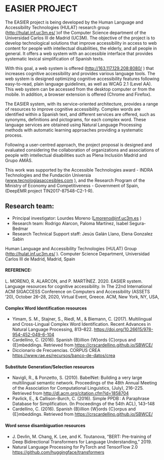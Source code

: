 # EASIER PROJECT

The EASIER project is being developed by the Human Language and Accessibility Technologies (HULAT) research group (http://hulat.inf.uc3m.es/ )of the Computer Science department of the Universidad Carlos III de Madrid (UC3M). 
The objective of the project is to develop technological solutions that improve accessibility in access to web content for people with intellectual disabilities, the elderly, and all people in general. It offers a web system with an accessible interface that provides systematic lexical simplification of Spanish texts. 

With this goal, a web system is offered (http://163.117.129.208:8080/ ) that increases cognitive accessibility and provides various language tools. The web system is designed optimizing cognitive accessibility features following easy-to-read, plain language guidelines, as well as WCAG 2.1 (Level AA). This web system can be accessed from the desktop computer or from the mobile. In addition, a browser extension is offered (Chrome and Firefox).

The EASIER system, with its service-oriented architecture, provides a range of resources to improve cognitive accessibility. Complex words are identified within a Spanish text, and different services are offered, such as synonyms, definitions and pictograms, for each complex word. These language services are obtained using Natural Language Processing methods with automatic learning approaches providing a systematic process. 

Following a user-centred approach, the project proposal is designed and evaluated considering the collaboration of organizations and associations of people with intellectual disabilities such as Plena Inclusión Madrid and Grupo AMÁS.

This work was supported by the Accessible Technologies award - INDRA Technologies and the Fundación Universia (www.tecnologiasaccesibles.com  ), and the Research Program of the Ministry of Economy and Competitiveness - Government of Spain, (DeepEMR project TIN2017-87548-C2-1-R).

## Research team: 
- Principal investigator: Lourdes Moreno (Lmoreno@inf.uc3m.es )
- Research team:	Rodrigo Alarcon, Paloma Martínez, Isabel Segura-Bedmar
- Research Technical Support staff: Jesús Galán Llano, Elena Gonzalez Sabin

Human Language and Accessibility Technologies (HULAT) Group (http://hulat.inf.uc3m.es/ ).
Computer Science Department, Universidad Carlos III de Madrid, Madrid, Spain 


#### REFERENCE: 
L. MORENO, R. ALARCON, and P. MARTÍNEZ. 2020. EASIER system. Language resources for cognitive accessibility. In The 22nd International ACM SIGACCESS Conference on Computers and Accessibility (ASSETS ’20), October 26–28, 2020, Virtual Event, Greece. ACM, New York, NY, USA, 

#### Complex Word Identification resources
- Yimam, S. M., Stajner, S., Riedl, M., & Biemann, C. (2017). Multilingual and Cross-Lingual Complex Word Identification. Recent Advances in Natural Language Processing, 813–822. https://doi.org/10.26615/978-954-452-049-6-104
- Cardellino, C. (2016). Spanish {B}illion {W}ords {C}orpus and {E}mbeddings. Retrieved from https://crscardellino.github.io/SBWCE/
- Diccionario de Frecuencias. CORPUS CREA https://www.rae.es/recursos/banco-de-datos/crea

#### Substitute Generation/Selection resources
- Navigli, R., & Ponzetto, S. (2010). BabelNet: Building a very large multilingual semantic network. Proceedings of the 48th Annual Meeting of the Association for Computational Linguistics, (July), 216–225. Retrieved from http://dl.acm.org/citation.cfm?id=1858704
- Pavlick, E., & Callison-Burch, C. (2016). Simple PPDB : A Paraphrase Database for Simplification. (In Proceedings of the 54th ACL), 143–148
- Cardellino, C. (2016). Spanish {B}illion {W}ords {C}orpus and {E}mbeddings. Retrieved from https://crscardellino.github.io/SBWCE/

#### Word sense disambiguation resources
- J. Devlin, M. Chang, K. Lee, and K. Toutanova, “BERT: Pre-training of Deep Bidirectional Transformers for Language Understanding,” 2019.
- Natural Language Processing for PyTorch and TensorFlow 2.0 https://github.com/huggingface/transformers

